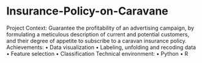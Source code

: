 # Insurance-Policy-on-Caravane
Project Context: Guarantee the profitability of an advertising campaign, by formulating a meticulous description of current and potential customers, and their degree of appetite to subscribe to a caravan insurance policy.  Achievements: • Data visualization • Labeling, unfolding and recoding data • Feature selection • Classification  Technical environment: • Python • R
